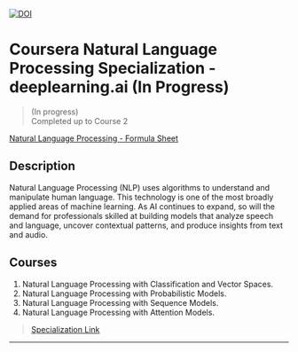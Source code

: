 [![DOI](https://zenodo.org/badge/DOI/10.5281/zenodo.3987960.svg)](https://doi.org/10.5281/zenodo.3987960)

# Coursera Natural Language Processing Specialization - deeplearning.ai (In Progress)

> (In progress)  
>  Completed up to Course 2

[Natural Language Processing - Formula Sheet](./fady-morris_natural-language-processing.pdf)

## Description
Natural Language Processing (NLP) uses algorithms to understand and manipulate human language. This technology is one of the most broadly applied areas of machine learning. As AI continues to expand, so will the demand for professionals skilled at building models that analyze speech and language, uncover contextual patterns, and produce insights from text and audio.

## Courses
1. Natural Language Processing with Classification and Vector Spaces.
2. Natural Language Processing with Probabilistic Models.
3. Natural Language Processing with Sequence Models.
4. Natural Language Processing with Attention Models.


> [Specialization Link](https://www.coursera.org/specializations/natural-language-processing)

--------------------------------------------------------------------
